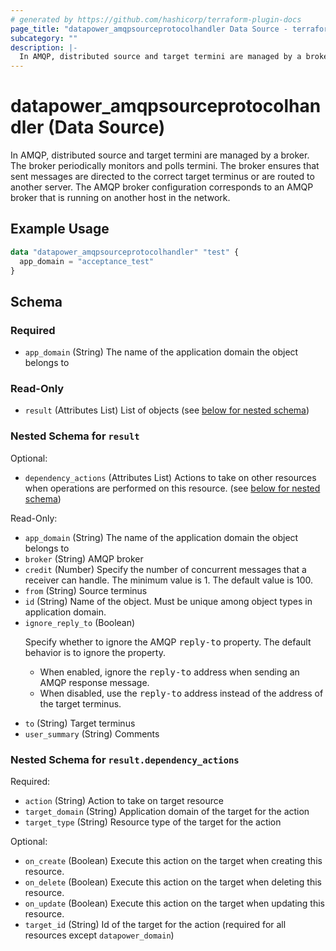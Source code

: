 ```yaml
---
# generated by https://github.com/hashicorp/terraform-plugin-docs
page_title: "datapower_amqpsourceprotocolhandler Data Source - terraform-provider-datapower"
subcategory: ""
description: |-
  In AMQP, distributed source and target termini are managed by a broker. The broker periodically monitors and polls termini. The broker ensures that sent messages are directed to the correct target terminus or are routed to another server. The AMQP broker configuration corresponds to an AMQP broker that is running on another host in the network.
---
```


# datapower_amqpsourceprotocolhandler (Data Source)

In AMQP, distributed source and target termini are managed by a broker. The broker periodically monitors and polls termini. The broker ensures that sent messages are directed to the correct target terminus or are routed to another server. The AMQP broker configuration corresponds to an AMQP broker that is running on another host in the network.

## Example Usage

```terraform
data "datapower_amqpsourceprotocolhandler" "test" {
  app_domain = "acceptance_test"
}
```

<!-- schema generated by tfplugindocs -->
## Schema

### Required

- `app_domain` (String) The name of the application domain the object belongs to

### Read-Only

- `result` (Attributes List) List of objects (see [below for nested schema](#nestedatt--result))

<a id="nestedatt--result"></a>
### Nested Schema for `result`

Optional:

- `dependency_actions` (Attributes List) Actions to take on other resources when operations are performed on this resource. (see [below for nested schema](#nestedatt--result--dependency_actions))

Read-Only:

- `app_domain` (String) The name of the application domain the object belongs to
- `broker` (String) AMQP broker
- `credit` (Number) Specify the number of concurrent messages that a receiver can handle. The minimum value is 1. The default value is 100.
- `from` (String) Source terminus
- `id` (String) Name of the object. Must be unique among object types in application domain.
- `ignore_reply_to` (Boolean) <p>Specify whether to ignore the AMQP <tt>reply-to</tt> property. The default behavior is to ignore the property. <ul><li>When enabled, ignore the <tt>reply-to</tt> address when sending an AMQP response message.</li><li>When disabled, use the <tt>reply-to</tt> address instead of the address of the target terminus.</li></ul></p>
- `to` (String) Target terminus
- `user_summary` (String) Comments

<a id="nestedatt--result--dependency_actions"></a>
### Nested Schema for `result.dependency_actions`

Required:

- `action` (String) Action to take on target resource
- `target_domain` (String) Application domain of the target for the action
- `target_type` (String) Resource type of the target for the action

Optional:

- `on_create` (Boolean) Execute this action on the target when creating this resource.
- `on_delete` (Boolean) Execute this action on the target when deleting this resource.
- `on_update` (Boolean) Execute this action on the target when updating this resource.
- `target_id` (String) Id of the target for the action (required for all resources except `datapower_domain`)
